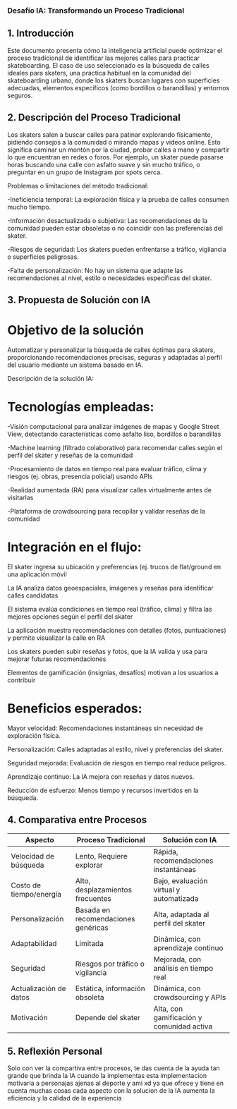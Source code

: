 ### Desafío IA: Transformando un Proceso Tradicional

## 1. Introducción
  Este documento presenta cómo la inteligencia artificial puede optimizar el proceso tradicional de identificar las mejores calles para practicar skateboarding. El caso de uso seleccionado es la búsqueda de calles ideales para skaters, una práctica habitual en la comunidad del skateboarding urbano, donde los skaters buscan lugares con superficies adecuadas, elementos específicos (como bordillos o barandillas) y entornos seguros.
  
## 2. Descripción del Proceso Tradicional
  Los skaters salen a buscar calles para patinar explorando físicamente, pidiendo consejos a la comunidad o mirando mapas y videos online. Esto significa caminar un montón por la ciudad, probar calles a mano y compartir lo que encuentran en redes o foros. Por ejemplo, un skater puede pasarse horas buscando una calle con asfalto suave y sin mucho tráfico, o preguntar en un grupo de Instagram por spots cerca.
  
  Problemas o limitaciones del método tradicional:
  
  -Ineficiencia temporal: La exploración física y la prueba de calles consumen mucho tiempo.
  
  -Información desactualizada o subjetiva: Las recomendaciones de la comunidad pueden estar obsoletas o no coincidir con las preferencias del skater.
  
  -Riesgos de seguridad: Los skaters pueden enfrentarse a tráfico, vigilancia o superficies peligrosas.
  
  -Falta de personalización: No hay un sistema que adapte las recomendaciones al nivel, estilo o necesidades específicas del skater.

## 3. Propuesta de Solución con IA

# Objetivo de la solución
  Automatizar y personalizar la búsqueda de calles óptimas para skaters, proporcionando recomendaciones precisas, seguras y adaptadas al perfil del usuario mediante un sistema basado en IA.
  
  Descripción de la solución IA:

# Tecnologías empleadas:

  -Visión computacional para analizar imágenes de mapas y Google Street View, detectando características como asfalto liso, bordillos o barandillas
  
  -Machine learning (filtrado colaborativo) para recomendar calles según el perfil del skater y reseñas de la comunidad
  
  -Procesamiento de datos en tiempo real para evaluar tráfico, clima y riesgos (ej. obras, presencia policial) usando APIs
  
  -Realidad aumentada (RA) para visualizar calles virtualmente antes de visitarlas
  
  -Plataforma de crowdsourcing para recopilar y validar reseñas de la comunidad
  
# Integración en el flujo:
  El skater ingresa su ubicación y preferencias (ej. trucos de flat/ground en una aplicación móvil
  
  La IA analiza datos geoespaciales, imágenes y reseñas para identificar calles candidatas
  
  El sistema evalúa condiciones en tiempo real (tráfico, clima) y filtra las mejores opciones según el perfil del skater
  
  La aplicación muestra recomendaciones con detalles (fotos, puntuaciones) y permite visualizar la calle en RA
  
  Los skaters pueden subir reseñas y fotos, que la IA valida y usa para mejorar futuras recomendaciones
  
  Elementos de gamificación (insignias, desafíos) motivan a los usuarios a contribuir

# Beneficios esperados:

  Mayor velocidad: Recomendaciones instantáneas sin necesidad de exploración física.
  
  Personalización: Calles adaptadas al estilo, nivel y preferencias del skater.
  
  Seguridad mejorada: Evaluación de riesgos en tiempo real reduce peligros.
  
  Aprendizaje continuo: La IA mejora con reseñas y datos nuevos.
  
  Reducción de esfuerzo: Menos tiempo y recursos invertidos en la búsqueda.

## 4. Comparativa entre Procesos

| Aspecto                    | Proceso Tradicional                 | Solución con IA                           |
|----------------------------|-------------------------------------|-------------------------------------------|
| Velocidad de búsqueda      | Lento, Requiere explorar            | Rápida, recomendaciones instantáneas      |
| Costo de tiempo/energía    | Alto, desplazamientos frecuentes    | Bajo, evaluación virtual y automatizada   |
| Personalización            | Basada en recomendaciones genéricas | Alta, adaptada al perfil del skater       |
| Adaptabilidad              | Limitada                            | Dinámica, con aprendizaje continuo        |
| Seguridad	                 | Riesgos por tráfico o vigilancia	   | Mejorada, con análisis en tiempo real     |
| Actualización de datos	   | Estática, información obsoleta	     | Dinámica, con crowdsourcing y APIs        |
| Motivación                 | Depende del skater	                 | Alta, con gamificación y comunidad activa |

## 5. Reflexión Personal

Solo con ver la compartiva entre procesos, te das cuenta de la ayuda tan grande que brinda la IA cuando la implementas
esta implementacion motivaria a personajas ajenas al deporte y ami xd ya que ofrece y tiene en cuenta muchas cosas
cada aspecto con la solucion de la IA aumenta la eficiencia y la calidad de la experiencia

